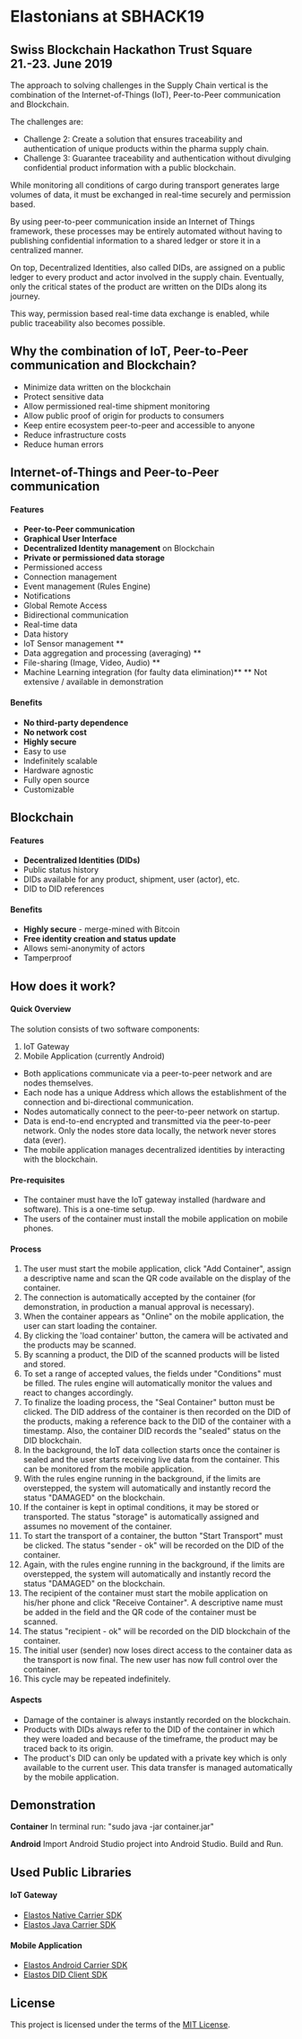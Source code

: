 # Elastonians at SBHACK19
## Swiss Blockchain Hackathon Trust Square 21.-23. June 2019

The approach to solving challenges in the Supply Chain vertical is the combination of the Internet-of-Things (IoT), Peer-to-Peer communication and Blockchain.

The challenges are:
- Challenge 2: Create a solution that ensures traceability and authentication of unique products within the pharma supply chain.
- Challenge 3: Guarantee traceability and authentication without divulging confidential product information with a public blockchain.

While monitoring all conditions of cargo during transport generates large volumes of data, it must be exchanged in real-time securely and permission based.

By using peer-to-peer communication inside an Internet of Things framework, these processes may be entirely automated without having to publishing confidential information to a shared ledger or store it in a centralized manner.

On top, Decentralized Identities, also called DIDs, are assigned on a public ledger to every product and actor involved in the supply chain.
Eventually, only the critical states of the product are written on the DIDs along its journey.

This way, permission based real-time data exchange is enabled, while public traceability also becomes possible.

## Why the combination of IoT, Peer-to-Peer communication and Blockchain?
- Minimize data written on the blockchain
- Protect sensitive data
- Allow permissioned real-time shipment monitoring
- Allow public proof of origin for products to consumers
- Keep entire ecosystem peer-to-peer and accessible to anyone
- Reduce infrastructure costs
- Reduce human errors


## Internet-of-Things and Peer-to-Peer communication

#### Features
- **Peer-to-Peer communication**
- **Graphical User Interface**
- **Decentralized Identity management** on Blockchain
- **Private or permissioned data storage**
- Permissioned access
- Connection management
- Event management (Rules Engine)
- Notifications
- Global Remote Access
- Bidirectional communication
- Real-time data
- Data history
- IoT Sensor management **
- Data aggregation and processing (averaging) **
- File-sharing (Image, Video, Audio) **
- Machine Learning integration (for faulty data elimination)**
** Not extensive / available in demonstration

#### Benefits
- **No third-party dependence**
- **No network cost**
- **Highly secure**
- Easy to use
- Indefinitely scalable
- Hardware agnostic
- Fully open source
- Customizable



## Blockchain

#### Features
- **Decentralized Identities (DIDs)**
- Public status history
- DIDs available for any product, shipment, user (actor), etc.
- DID to DID references

#### Benefits
- **Highly secure** - merge-mined with Bitcoin
- **Free identity creation and status update**
- Allows semi-anonymity of actors
- Tamperproof



## How does it work?

#### Quick Overview
The solution consists of two software components:
1. IoT Gateway
2. Mobile Application (currently Android)

- Both applications communicate via a peer-to-peer network and are nodes themselves.
- Each node has a unique Address which allows the establishment of the connection and bi-directional communication.
- Nodes automatically connect to the peer-to-peer network on startup.
- Data is end-to-end encrypted and transmitted via the peer-to-peer network. Only the nodes store data locally, the network never stores data (ever).
- The mobile application manages decentralized identities by interacting with the blockchain.


#### Pre-requisites
- The container must have the IoT gateway installed (hardware and software). This is a one-time setup.
- The users of the container must install the mobile application on mobile phones.


#### Process
1. The user must start the mobile application, click "Add Container", assign a descriptive name and scan the QR code available on the display of the container.
2. The connection is automatically accepted by the container (for demonstration, in production a manual approval is necessary).
3. When the container appears as "Online" on the mobile application, the user can start loading the container.
4. By clicking the 'load container' button, the camera will be activated and the products may be scanned.
5. By scanning a product, the DID of the scanned products will be listed and stored.
6. To set a range of accepted values, the fields under "Conditions" must be filled. The rules engine will automatically monitor the values and react to changes accordingly.
7. To finalize the loading process, the  "Seal Container" button must be clicked. The DID address of the container is then recorded on the DID of the products, making a reference back to the DID of the container with a timestamp. Also, the container DID records the "sealed" status on the DID blockchain.
8. In the background, the IoT data collection starts once the container is sealed and the user starts receiving live data from the container. This can be monitored from the mobile application.
9. With the rules engine running in the background, if the limits are overstepped, the system will automatically and instantly record the status "DAMAGED" on the blockchain.
10. If the container is kept in optimal conditions, it may be stored or transported. The status "storage" is automatically assigned and assumes no movement of the container.
11. To start the transport of a container, the button "Start Transport" must be clicked. The status "sender - ok" will be recorded on the DID of the container.
12. Again, with the rules engine running in the background, if the limits are overstepped, the system will automatically and instantly record the status "DAMAGED" on the blockchain.
13. The recipient of the container must start the mobile application on his/her phone and click "Receive Container". A descriptive name must be added in the field and the QR code of the container must be scanned.
14. The status "recipient - ok" will be recorded on the DID blockchain of the container.
15. The initial user (sender) now loses direct access to the container data as the transport is now final. The new user has now full control over the container.
16. This cycle may be repeated indefinitely.


#### Aspects
- Damage of the container is always instantly recorded on the blockchain.
- Products with DIDs always refer to the DID of the container in which they were loaded and because of the timeframe, the product may be traced back to its origin.
- The product's DID can only be updated with a private key which is only available to the current user. This data transfer is managed automatically by the mobile application.


## Demonstration


**Container**
In terminal run:
"sudo java -jar container.jar"

**Android**
Import Android Studio project into Android Studio.
Build and Run.


## Used Public Libraries

#### IoT Gateway
- [Elastos Native Carrier SDK](https://github.com/elastos/Elastos.NET.Carrier.Native.SDK)
- [Elastos Java Carrier SDK](https://github.com/elastos/Elastos.NET.Carrier.Java.SDK)

#### Mobile Application
- [Elastos Android Carrier SDK](https://github.com/elastos/Elastos.NET.Carrier.Android.SDK)
- [Elastos DID Client SDK](https://github.com/elastos/Elastos.SDK.DIDClient.Java)


## License
This project is licensed under the terms of the [MIT License](https://github.com/cyber-republic/sbhack19-hackathon/blob/master/LICENSE).
